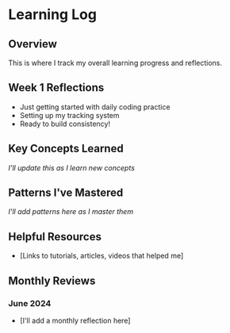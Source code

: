 # Learning Log

## Overview
This is where I track my overall learning progress and reflections.

## Week 1 Reflections
- Just getting started with daily coding practice
- Setting up my tracking system
- Ready to build consistency!

## Key Concepts Learned
*I'll update this as I learn new concepts*

## Patterns I've Mastered
*I'll add patterns here as I master them*

## Helpful Resources
- [Links to tutorials, articles, videos that helped me]

## Monthly Reviews
### June 2024
- [I'll add a monthly reflection here]
